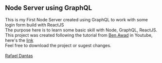 ## Node Server using GraphQL
This is my First Node Server created using GraphQL to work with some login form build with ReactJS
<br>
The purpose here is to learn some basic skill with Node, GraphQL, ReactJS. 
<br>
This project was created following the tutorial from [Ben Awad](https://github.com/benawad) in Youtube, here's the [link](https://www.youtube.com/watch?v=hqk30IVeYak&list=PLN3n1USn4xlnXfLBuSMFcYM5yei4oxdxB)
<br>
Feel free to download the project or sugest changes. 
<br><br>
[Rafael Dantas](https://www.twitter.com/raffaeldantass)
